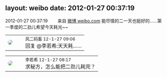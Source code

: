 layout: weibo
date: 2012-01-27 00:37:19
---
<meta name="referrer" content="no-referrer" />

2012-01-27 00:37:19  &nbsp;&nbsp;&nbsp;&nbsp;&nbsp;&nbsp; 来自 <a href="http://weibo.com/" rel="nofollow">微博 weibo.com</a>
能尽情的二一天也挺好的……第一季度的二劲儿希望今天耗光~~ ​​​

<table style="width: 100%;">
  <tr>
    <td style="width: 40px;"><img style="border-radius:50%" src="https://tva3.sinaimg.cn/crop.0.0.639.639.50/6d2a6003jw8f3idy69w2gj20hs0hrt9g.jpg?KID=imgbed,tva&Expires=1624463419&ssig=VbzC55zQdv"></td>
    <td colspan="2"><small>风二码畜 12-1-27 09:06</small><br/>回复 @李若希:天天耗……</td>
  </tr>
</table>

<table style="width: 100%;">
  <tr>
    <td style="width: 40px;"><img style="border-radius:50%" src="https://tvax2.sinaimg.cn/crop.0.0.512.512.50/6421e548ly8g08ij342i6j20e80e8q34.jpg?KID=imgbed,tva&Expires=1624463419&ssig=%2BeGAazjwlM"></td>
    <td colspan="2"><small>李若希 12-1-27 08:17</small><br/>求秘方，怎么能把二劲儿耗完？</td>
  </tr>
</table>
